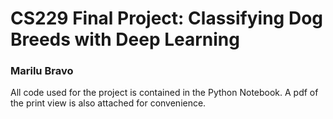 # CS229 Final Project: Classifying Dog Breeds with Deep Learning 
### Marilu Bravo 

All code used for the project is contained in the Python Notebook. A pdf of the print view is also attached for convenience. 

